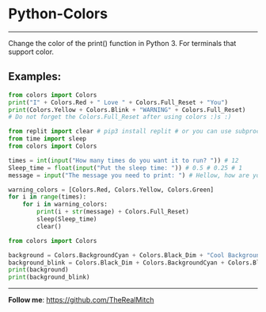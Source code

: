 # Python-Colors
---
Change the color of the print() function in Python 3.
For terminals that support color.
## Examples:
```python
from colors import Colors
print("I" + Colors.Red + " Love " + Colors.Full_Reset + "You")
print(Colors.Yellow + Colors.Blink + "WARNING" + Colors.Full_Reset)
# Do not forget the Colors.Full_Reset after using colors :)s :)
```
```python
from replit import clear # pip3 install replit # or you can use subproccess to clear
from time import sleep
from colors import Colors

times = int(input("How many times do you want it to run? ")) # 12
Sleep_time = float(input("Put the sleep time: ")) # 0.5 # 0.25 # 1
message = input("The message you need to print: ") # Hellow, how are you

warning_colors = [Colors.Red, Colors.Yellow, Colors.Green]
for i in range(times):
    for i in warning_colors:
        print(i + str(message) + Colors.Full_Reset)
        sleep(Sleep_time)
        clear()
```
```python
from colors import Colors

background = Colors.BackgroundCyan + Colors.Black_Dim + "Cool Background" + Colors.Full_Reset
background_blink = Colors.Black_Dim + Colors.BackgroundCyan + Colors.Blink + "Cool Background" + Colors.Full_Reset
print(background)
print(background_blink)
```
---
**Follow me**: https://github.com/TheRealMitch
